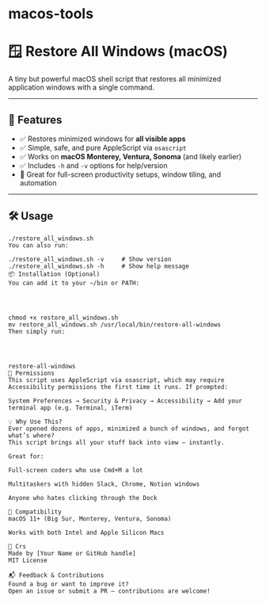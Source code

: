# macos-tools


# 🪟 Restore All Windows (macOS)

A tiny but powerful macOS shell script that restores all minimized application windows with a single command.

---

## 🚀 Features

- ✅ Restores minimized windows for **all visible apps**
- ✅ Simple, safe, and pure AppleScript via `osascript`
- ✅ Works on **macOS Monterey, Ventura, Sonoma** (and likely earlier)
- ✅ Includes `-h` and `-v` options for help/version
- 🧠 Great for full-screen productivity setups, window tiling, and automation

---

## 🛠️ Usage

```
./restore_all_windows.sh
You can also run:

./restore_all_windows.sh -v     # Show version
./restore_all_windows.sh -h     # Show help message
📦 Installation (Optional)
You can add it to your ~/bin or PATH:




chmod +x restore_all_windows.sh
mv restore_all_windows.sh /usr/local/bin/restore-all-windows
Then simply run:




restore-all-windows
🔐 Permissions
This script uses AppleScript via osascript, which may require Accessibility permissions the first time it runs. If prompted:

System Preferences → Security & Privacy → Accessibility → Add your terminal app (e.g. Terminal, iTerm)

💡 Why Use This?
Ever opened dozens of apps, minimized a bunch of windows, and forgot what’s where?
This script brings all your stuff back into view — instantly.

Great for:

Full-screen coders who use Cmd+M a lot

Multitaskers with hidden Slack, Chrome, Notion windows

Anyone who hates clicking through the Dock

🧩 Compatibility
macOS 11+ (Big Sur, Monterey, Ventura, Sonoma)

Works with both Intel and Apple Silicon Macs

🙌 Crs
Made by [Your Name or GitHub handle]
MIT License

📬 Feedback & Contributions
Found a bug or want to improve it?
Open an issue or submit a PR — contributions are welcome!


